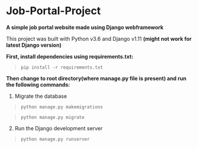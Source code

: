 # Job-Portal-Project

**A simple job portal website made using Django webframework**

This project was built with Python v3.6 and Django v1.11 __(might not work for latest Django version)__

**First, install dependencies using requirements.txt:**
> `pip install -r requirements.txt`

**Then change to root directory(where manage.py file is present) and run the following commands:**

1. Migrate the database
> `python manage.py makemigrations`

> `python manage.py migrate`

2. Run the Django development server
> `python manage.py runserver`

